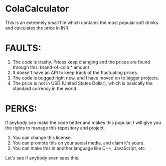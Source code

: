# ColaCalculator
This is an extremely small file which contains the most popular soft drinks and calculates the price in INR.

# FAULTS:
1. The code is trashy. Prices keep changing and the prices are found through this: brand-of-cola * amount
2. It doesn't have an API to keep track of the fluctuating prices.
3. The code is bugged right now, and I have moved on to bigger projects.
4. The price is not in USD (United States Dollar), which is basically the standard currency in the world.

# PERKS:
If anybody can make the code better and makes this popular, I will give you the rights to manage this repository and project.

1. You can change this license.
2. You can promote this on your social media, and claim it's yours.
3. You can make this in another language like C++, JavaScript, etc.

Let's see if anybody even sees this.
